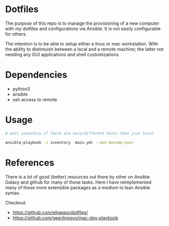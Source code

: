 # Dotfiles
The purpose of this repo is to manage the provisioning of a new computer with my dotfiles and configurations via Ansible. It is not easily configurable for others.

The intention is to be able to setup either a linux or mac workstation. With the ability to distintuish between a local and a remote machine; the latter not needing any GUI applications and shell customizations

# Dependencies
* python3
* ansible
* ssh access to remote

# Usage
``` bash
# edit inventory if there are more/different hosts then just local

ansible-playbook -i inventory  main.yml --ask-become-pass
``` 

# References
There is a lot of good (better) resources out there by other on Ansible Galaxy and github for many of these tasks. Here I have reimplemented many of these more extensible packages as a medium to lean Ansible syntax.

Checkout:
* https://github.com/elnappo/dotfiles/
* https://github.com/geerlingguy/mac-dev-playbook